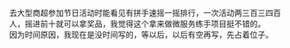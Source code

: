 去大型商超参加节日活动时能看见有拼手速摇一摇排行，一次活动两三百三四百人，摇进前十就可以拿奖品，我觉得这个拿来做微服务练手项目挺不错的。  
因为时间原因，我现在是没时间写的，等以后，以后有空再写，先占着位子。
